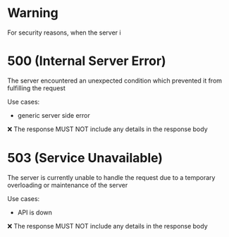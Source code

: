 # Warning
For security reasons, when the server i
# 500 (Internal Server Error)
The server encountered an unexpected condition which prevented it from fulfilling the request

Use cases:
* generic server side error

:x: The response MUST NOT include any details in the response body

# 503 (Service Unavailable)
The server is currently unable to handle the request due to a temporary overloading or maintenance of the server

Use cases:
* API is down

:x: The response MUST NOT include any details in the response body